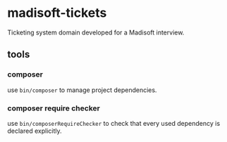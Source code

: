 # madisoft-tickets

Ticketing system domain developed for a Madisoft interview.

## tools

### composer

use `bin/composer` to manage project dependencies.

### composer require checker

use `bin/composerRequireChecker` to check that every used dependency is declared explicitly.
